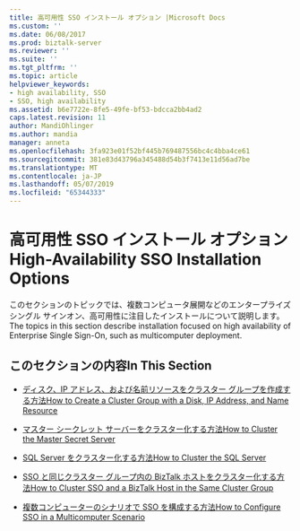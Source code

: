 ```yaml
---
title: 高可用性 SSO インストール オプション |Microsoft Docs
ms.custom: ''
ms.date: 06/08/2017
ms.prod: biztalk-server
ms.reviewer: ''
ms.suite: ''
ms.tgt_pltfrm: ''
ms.topic: article
helpviewer_keywords:
- high availability, SSO
- SSO, high availability
ms.assetid: b6e7722e-8fe5-49fe-bf53-bdcca2bb4ad2
caps.latest.revision: 11
author: MandiOhlinger
ms.author: mandia
manager: anneta
ms.openlocfilehash: 3fa923e01f52bf445b769487556bc4c4bba4ce61
ms.sourcegitcommit: 381e83d43796a345488d54b3f7413e11d56ad7be
ms.translationtype: MT
ms.contentlocale: ja-JP
ms.lasthandoff: 05/07/2019
ms.locfileid: "65344333"
---
```

# <a name="high-availability-sso-installation-options"></a><span data-ttu-id="50a12-102">高可用性 SSO インストール オプション</span><span class="sxs-lookup"><span data-stu-id="50a12-102">High-Availability SSO Installation Options</span></span>
<span data-ttu-id="50a12-103">このセクションのトピックでは、複数コンピュータ展開などのエンタープライズ シングル サインオン、高可用性に注目したインストールについて説明します。</span><span class="sxs-lookup"><span data-stu-id="50a12-103">The topics in this section describe installation focused on high availability of Enterprise Single Sign-On, such as multicomputer deployment.</span></span>  
  
## <a name="in-this-section"></a><span data-ttu-id="50a12-104">このセクションの内容</span><span class="sxs-lookup"><span data-stu-id="50a12-104">In This Section</span></span>  
  
-   [<span data-ttu-id="50a12-105">ディスク、IP アドレス、および名前リソースをクラスター グループを作成する方法</span><span class="sxs-lookup"><span data-stu-id="50a12-105">How to Create a Cluster Group with a Disk, IP Address, and Name Resource</span></span>](../core/how-to-create-a-cluster-group-with-a-disk-ip-address-and-name-resource1.md)  
  
-   [<span data-ttu-id="50a12-106">マスター シークレット サーバーをクラスター化する方法</span><span class="sxs-lookup"><span data-stu-id="50a12-106">How to Cluster the Master Secret Server</span></span>](../core/how-to-cluster-the-master-secret-server1.md)  
  
-   [<span data-ttu-id="50a12-107">SQL Server をクラスター化する方法</span><span class="sxs-lookup"><span data-stu-id="50a12-107">How to Cluster the SQL Server</span></span>](../core/how-to-cluster-the-sql-server.md)  
  
-   [<span data-ttu-id="50a12-108">SSO と同じクラスター グループ内の BizTalk ホストをクラスター化する方法</span><span class="sxs-lookup"><span data-stu-id="50a12-108">How to Cluster SSO and a BizTalk Host in the Same Cluster Group</span></span>](../core/how-to-cluster-sso-and-a-biztalk-host-in-the-same-cluster-group1.md)  
  
-   [<span data-ttu-id="50a12-109">複数コンピューターのシナリオで SSO を構成する方法</span><span class="sxs-lookup"><span data-stu-id="50a12-109">How to Configure SSO in a Multicomputer Scenario</span></span>](../core/how-to-configure-sso-in-a-multicomputer-scenario.md)